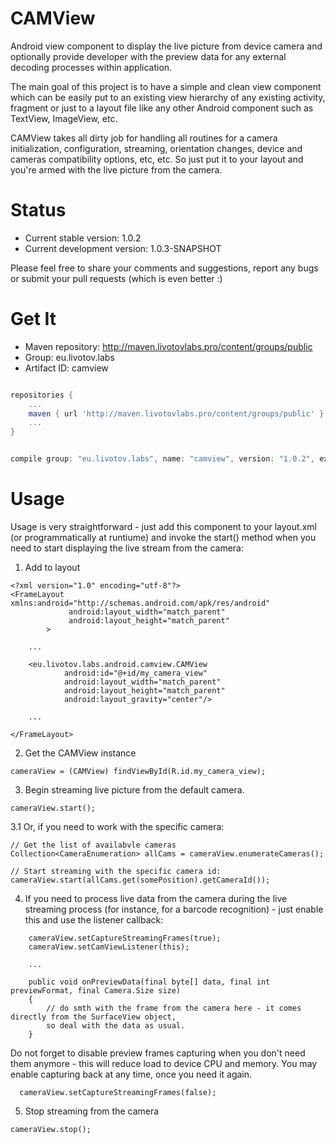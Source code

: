 CAMView
=======

 Android view component to display the live picture from device camera and optionally provide developer with the 
 preview data for any external decoding processes within application.

 The main goal of this project is to have a simple and clean view component which can be easily put to an existing
 view hierarchy of any existing activity, fragment or just to a layout file like any other Android component such as
 TextView, ImageView, etc. 
 
 CAMView takes all dirty job for handling all routines for a camera initialization, configuration, streaming, 
 orientation changes, device and cameras compatibility options, etc, etc. So just put it to your layout and you're armed
 with the live picture from the camera.


Status
======

- Current stable version: 1.0.2
- Current development version: 1.0.3-SNAPSHOT

 Please feel free to share your comments and suggestions, report any bugs or submit your pull requests 
 (which is even better :)


Get It
======

- Maven repository: http://maven.livotovlabs.pro/content/groups/public
- Group: eu.livotov.labs
- Artifact ID: camview

```groovy

repositories {
    ...
    maven { url 'http://maven.livotovlabs.pro/content/groups/public' }
    ...
}


compile group: "eu.livotov.labs", name: "camview", version: "1.0.2", ext: "aar"

```

Usage
=====
          
 Usage is very straightforward - just add this component to your layout.xml (or programmatically at runtiume)
 and invoke the start() method when you need to start displaying the live stream from the camera:


 1. Add to layout

 ```
 <?xml version="1.0" encoding="utf-8"?>
 <FrameLayout xmlns:android="http://schemas.android.com/apk/res/android"
              android:layout_width="match_parent"
              android:layout_height="match_parent"
         >

     ...

     <eu.livotov.labs.android.camview.CAMView
             android:id="@+id/my_camera_view"
             android:layout_width="match_parent"
             android:layout_height="match_parent"
             android:layout_gravity="center"/>

     ...

 </FrameLayout>
 ```


 2. Get the CAMView instance

 ```
 cameraView = (CAMView) findViewById(R.id.my_camera_view);
 ```


 3. Begin streaming live picture from the default camera.

 ```
 cameraView.start();
 ```


 3.1 Or, if you need to work with the specific camera:

 ```
 // Get the list of availabvle cameras
 Collection<CameraEnumeration> allCams = cameraView.enumerateCameras();

 // Start streaming with the specific camera id:
 cameraView.start(allCams.get(somePosition).getCameraId());
 ```


 4. If you need to process live data from the camera during the live streaming process (for instance, 
    for a barcode recognition) - just enable this and use the listener callback:

 ```
     cameraView.setCaptureStreamingFrames(true);
     cameraView.setCamViewListener(this);
     
     ... 
     
     public void onPreviewData(final byte[] data, final int previewFormat, final Camera.Size size)
     {
         // do smth with the frame from the camera here - it comes directly from the SurfaceView object,
         so deal with the data as usual.
     }
 ```
   Do not forget to disable preview frames capturing when you don't need them anymore - this will reduce load
   to device CPU and memory. You may enable capturing back at any time, once you need it again.
   
 ```
   cameraView.setCaptureStreamingFrames(false);
 ```  


 5. Stop streaming from the camera

 ```
 cameraView.stop();
 ```
